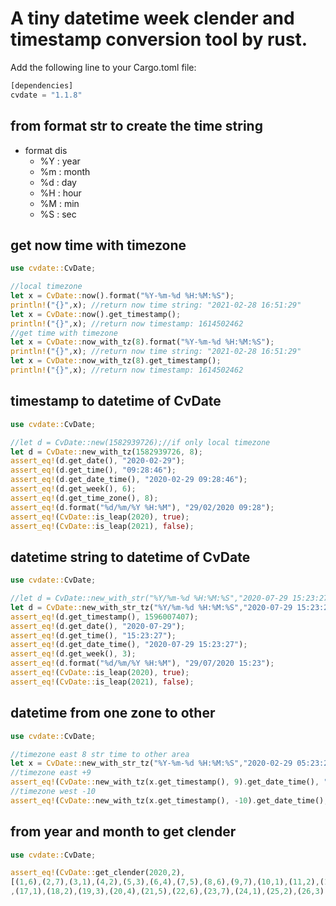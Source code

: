 # A tiny datetime  week clender and timestamp conversion tool by rust.

Add the following line to your Cargo.toml file:
```rust
[dependencies]
cvdate = "1.1.8"
```

## from format str to create the time string
- format dis
   - %Y : year
   - %m : month
   - %d : day
   - %H : hour
   - %M : min
   - %S : sec

## get now time with timezone
```rust
use cvdate::CvDate;

//local timezone
let x = CvDate::now().format("%Y-%m-%d %H:%M:%S"); 
println!("{}",x); //return now time string: "2021-02-28 16:51:29"
let x = CvDate::now().get_timestamp(); 
println!("{}",x); //return now timestamp: 1614502462
//get time with timezone
let x = CvDate::now_with_tz(8).format("%Y-%m-%d %H:%M:%S"); 
println!("{}",x); //return now time string: "2021-02-28 16:51:29"
let x = CvDate::now_with_tz(8).get_timestamp(); 
println!("{}",x); //return now timestamp: 1614502462
```

## timestamp to datetime of CvDate
```rust
use cvdate::CvDate;

//let d = CvDate::new(1582939726);//if only local timezone
let d = CvDate::new_with_tz(1582939726, 8);
assert_eq!(d.get_date(), "2020-02-29");
assert_eq!(d.get_time(), "09:28:46");
assert_eq!(d.get_date_time(), "2020-02-29 09:28:46");
assert_eq!(d.get_week(), 6);
assert_eq!(d.get_time_zone(), 8);
assert_eq!(d.format("%d/%m/%Y %H:%M"), "29/02/2020 09:28");
assert_eq!(CvDate::is_leap(2020), true);
assert_eq!(CvDate::is_leap(2021), false);
```

## datetime string to datetime of CvDate
```rust
use cvdate::CvDate;

//let d = CvDate::new_with_str("%Y/%m-%d %H:%M:%S","2020-07-29 15:23:27");//if only local timezone
let d = CvDate::new_with_str_tz("%Y/%m-%d %H:%M:%S","2020-07-29 15:23:27", 8);
assert_eq!(d.get_timestamp(), 1596007407);
assert_eq!(d.get_date(), "2020-07-29");
assert_eq!(d.get_time(), "15:23:27");
assert_eq!(d.get_date_time(), "2020-07-29 15:23:27");
assert_eq!(d.get_week(), 3);
assert_eq!(d.format("%d/%m/%Y %H:%M"), "29/07/2020 15:23");
assert_eq!(CvDate::is_leap(2020), true);
assert_eq!(CvDate::is_leap(2021), false);
```
## datetime from one zone to other
```rust
use cvdate::CvDate;

//timezone east 8 str time to other area
let x = CvDate::new_with_str_tz("%Y-%m-%d %H:%M:%S","2020-02-29 05:23:27", 8);
//timezone east +9
assert_eq!(CvDate::new_with_tz(x.get_timestamp(), 9).get_date_time(), "2020-02-29 06:23:27");
//timezone west -10
assert_eq!(CvDate::new_with_tz(x.get_timestamp(), -10).get_date_time(), "2020-02-28 11:23:27");
```
## from year and month to get clender
```rust
use cvdate::CvDate;

assert_eq!(CvDate::get_clender(2020,2),
[(1,6),(2,7),(3,1),(4,2),(5,3),(6,4),(7,5),(8,6),(9,7),(10,1),(11,2),(12,3),(13,4),(14,5),(15,6),(16,7)
,(17,1),(18,2),(19,3),(20,4),(21,5),(22,6),(23,7),(24,1),(25,2),(26,3),(27,4),(28,5),(29,6)]);
```
